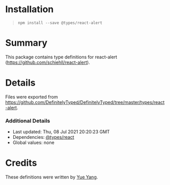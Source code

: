 # Installation
> `npm install --save @types/react-alert`

# Summary
This package contains type definitions for react-alert (https://github.com/schiehll/react-alert).

# Details
Files were exported from https://github.com/DefinitelyTyped/DefinitelyTyped/tree/master/types/react-alert.

### Additional Details
 * Last updated: Thu, 08 Jul 2021 20:20:23 GMT
 * Dependencies: [@types/react](https://npmjs.com/package/@types/react)
 * Global values: none

# Credits
These definitions were written by [Yue Yang](https://github.com/g1eny0ung).
